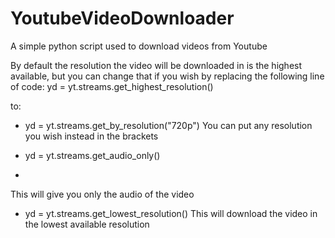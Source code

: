 # YoutubeVideoDownloader
A simple python script used to download videos from Youtube

By default the resolution the video will be downloaded in is the highest available, but you can change that if you wish by replacing the following line of code:
yd = yt.streams.get_highest_resolution()

to:

- yd = yt.streams.get_by_resolution("720p")
You can put any resolution you wish instead in the brackets

- yd = yt.streams.get_audio_only()
- 
This will give you only the audio of the video

- yd = yt.streams.get_lowest_resolution()
This will download the video in the lowest available resolution

